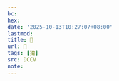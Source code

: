 ```yaml
---
bc:
hex:
date: '2025-10-13T10:27:07+08:00'
lastmod:
title: 􂿸
url: 􂿸
tags: [獦]
src: DCCV
note:
---
```

